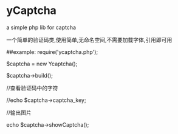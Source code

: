 # yCaptcha
a simple php lib for captcha

一个简单的验证码类,使用简单,无命名空间,不需要加载字体,引用即可用

##example:
require('ycaptcha.php');

$captcha = new Ycaptcha();

$captcha->build();

//查看验证码中的字符

//echo $captcha->captcha_key;

//输出图片

echo $captcha->showCaptcha();
